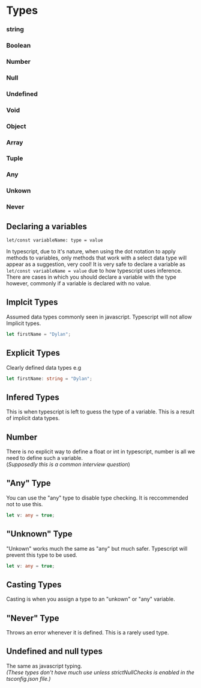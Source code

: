 # Types
### string
### Boolean
### Number
### Null
### Undefined
### Void
### Object
### Array
### Tuple
### Any
### Unkown
### Never

## Declaring a variables
```
let/const variableName: type = value
```
In typescript, due to it's nature, when using the dot notation to apply methods to variables, only methods that work with a select data type will appear as a suggestion, very cool!
It is very safe to declare a variable as ``` let/const variableName = value ``` due to how typescript uses inference. There are cases in which you should declare a variable with the type however, commonly if a variable is declared with no value.

## Implcit Types
Assumed data types commonly seen in javascript. Typescript will not allow Implicit types.  
```ts
let firstName = "Dylan";
```

## Explicit Types
Clearly defined data types e.g  
```ts
let firstName: string = "Dylan";
```

## Infered Types
This is when typescript is left to guess the type of a variable. This is a result of implicit data types.

## Number
There is no explicit way to define a float or int in typescript, number is all we need to define such a variable.  
(*Supposedly this is a common interview question*)

## "Any" Type
You can use the "any" type to disable type checking. It is reccommended not to use this.
``` ts
let v: any = true; 
```

## "Unknown" Type
"Unkown" works much the same as "any" but much safer. Typescript will prevent this type to be used.  
```ts 
let v: any = true; 
```

## Casting Types
Casting is when you assign a type to an "unkown" or "any" variable.  

## "Never" Type
Throws an error whenever it is defined. This is a rarely used type.

## Undefined and null types
The same as javascript typing.  
*(These types don't have much use unless strictNullChecks is enabled in the tsconfig.json file.)*